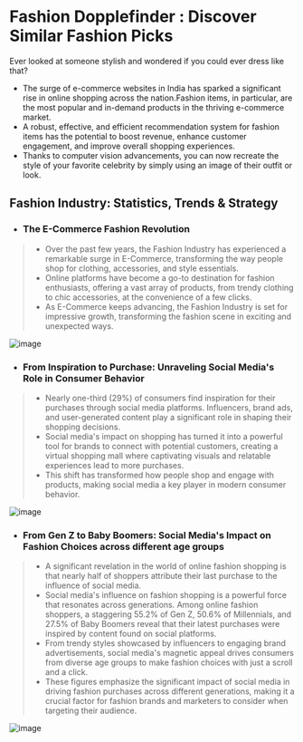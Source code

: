 # Fashion Dopplefinder : Discover Similar Fashion Picks
Ever looked at someone stylish and wondered if you could ever dress like that?

 - The surge of e-commerce websites in India has sparked a significant rise in online shopping across the nation.Fashion items, in particular, are the most popular and in-demand products in the thriving e-commerce market.
 - A robust, effective, and efficient recommendation system for fashion items has the potential to boost revenue, enhance customer engagement, and improve overall shopping experiences.
 - Thanks to computer vision advancements, you can now recreate the style of your favorite celebrity by simply using an image of their outfit or look.

## Fashion Industry: Statistics, Trends & Strategy

- ### The E-Commerce Fashion Revolution
> - Over the past few years, the Fashion Industry has experienced a remarkable surge in E-Commerce, transforming the way people shop for clothing, accessories, and style essentials.
> - Online platforms have become a go-to destination for fashion enthusiasts, offering a vast array of products, from trendy clothing to chic accessories, at the convenience of a few clicks.
> - As E-Commerce keeps advancing, the Fashion Industry is set for impressive growth, transforming the fashion scene in exciting and unexpected ways.

 ![image](https://github.com/MUSKAN1903/Fashion-Dopplefinder/assets/70433658/7b6316fc-64ac-429d-8395-6ede3321c48c)

- ### From Inspiration to Purchase: Unraveling Social Media's Role in Consumer Behavior
> - Nearly one-third (29%) of consumers find inspiration for their purchases through social media platforms. Influencers, brand ads, and user-generated content play a significant role in shaping their shopping decisions.
> - Social media's impact on shopping has turned it into a powerful tool for brands to connect with potential customers, creating a virtual shopping mall where captivating visuals and relatable experiences lead to more purchases.
> - This shift has transformed how people shop and engage with products, making social media a key player in modern consumer behavior.

![image](https://github.com/MUSKAN1903/Fashion-Dopplefinder/assets/70433658/1412006f-c92b-4244-8e90-768e93873e46)

- ### From Gen Z to Baby Boomers: Social Media's Impact on Fashion Choices across different age groups
> - A significant revelation in the world of online fashion shopping is that nearly half of shoppers attribute their last purchase to the influence of social media.
> - Social media's influence on fashion shopping is a powerful force that resonates across generations. Among online fashion shoppers, a staggering 55.2% of Gen Z, 50.6% of Millennials, and 27.5% of Baby Boomers reveal that their latest purchases were inspired by content found on social platforms.
> - From trendy styles showcased by influencers to engaging brand advertisements, social media's magnetic appeal drives consumers from diverse age groups to make fashion choices with just a scroll and a click.
> - These figures emphasize the significant impact of social media in driving fashion purchases across different generations, making it a crucial factor for fashion brands and marketers to consider when targeting their audience.

![image](https://github.com/MUSKAN1903/Fashion-Dopplefinder/assets/70433658/98c1edf4-c6cf-4a2a-ae17-43a75df0c3a8)












